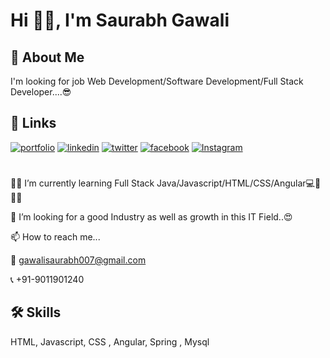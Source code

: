 
# Hi 👋🏻, I'm Saurabh Gawali
## 🚀 About Me
I'm looking for job Web Development/Software Development/Full Stack Developer....😎

## 🔗 Links
[![portfolio](https://img.shields.io/badge/my_portfolio-000?style=for-the-badge&logo=ko-fi&logoColor=white)](https://saurabhportfolio007.netlify.app/)
[![linkedin](https://img.shields.io/badge/linkedin-0A66C2?style=for-the-badge&logo=linkedin&logoColor=white)](https://www.linkedin.com/in/saurabh-gawali-2586961ba/)
[![twitter](https://img.shields.io/badge/twitter-1DA1F2?style=for-the-badge&logo=twitter&logoColor=white)](https://twitter.com/Saurabhg__007)
[![facebook](https://img.shields.io/badge/facebook-0A66C2?style=for-the-badge&logo=facebook&logoColor=white)](https://www.facebook.com/saurabh.gawali.526/)
[![Instagram](https://img.shields.io/badge/instagram-1DA1F2?style=for-the-badge&logo=instagram&logoColor=white)](https://www.instagram.com/saurabhgawali___007/)
#
👩‍🌱 I’m currently learning Full Stack Java/Javascript/HTML/CSS/Angular💻📝🙇‍♂️

💞️ I’m looking for a good Industry as well as growth in this IT Field..😍

📫 How to reach me...

📩 gawalisaurabh007@gmail.com

📞 +91-9011901240

## 🛠 Skills
HTML, Javascript, CSS , Angular, Spring , Mysql

